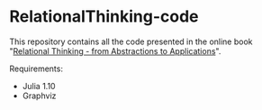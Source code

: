 # RelationalThinking-code

This repository contains all the code presented in the online book "[Relational Thinking - from Abstractions to Applications](https://toposinstitute.github.io/AlgJulia-Book/intro.html)".

Requirements:
- Julia 1.10
- Graphviz
